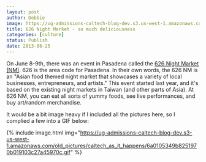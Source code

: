 ```yaml
---
layout: post
author: Debbie
image: https://ug-admissions-caltech-blog-dev.s3.us-west-1.amazonaws.com/old_pictures/6a0105349b8251970b01901dcba091970b-320wi.jpg
title: 626 Night Market - so much deliciousness 
categories: [culture]
status: Publish
date: 2013-06-25
---
```


On June 8-9th, there was an event in Pasadena called the <a href="https://www.626nightmarket.com/" target="_blank" title="626 Night Market (NM)">626 Night Market (NM)</a>. 626 is the area code for Pasadena. In their own words, the 626 NM is an "Asian food themed night market that showcases a variety of local businesses, entrepreneurs, and artists." This event started last year, and it's based on the existing night markets in Taiwan (and other parts of Asia). At 626 NM, you can eat all sorts of yummy foods, see live performances, and buy art/random merchandise.

It would be a bit image heavy if I included all the pictures here, so I complied a few into a GIF below:


{% include image.html img="https://ug-admissions-caltech-blog-dev.s3-us-west-1.amazonaws.com/old_pictures/caltech_as_it_happens/6a0105349b8251970b019103c27a45970c.gif" %}
